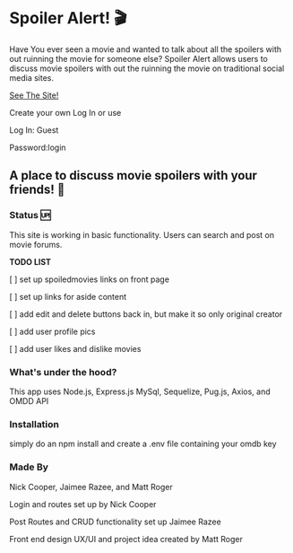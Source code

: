 # Spoiler Alert! :clapper:
Have You ever seen a movie and wanted to talk about all the spoilers with out ruinning the movie for someone else?
Spoiler Alert allows users to discuss movie spoilers with out the ruinning the movie on traditional social media sites.

[See The Site!](https://shrouded-eyrie-44738.herokuapp.com/)

Create your own Log In or use

Log In: Guest

Password:login


## A place to discuss movie spoilers with your friends! :information_desk_person:

### Status :up:
This site is working in basic functionality. Users can search and post on movie forums.

**TODO LIST**

[ ] set up spoiledmovies links on front page

[ ] set up links for aside content

[ ] add edit and delete buttons back in, but make it so only original creator

[ ] add user profile pics

[ ] add user likes and dislike movies

### What's under the hood?

This app uses Node.js, Express.js MySql, Sequelize, Pug.js, Axios, and OMDD API

### Installation
simply do an npm install and create a .env file containing your omdb key

### Made By
Nick Cooper, Jaimee Razee, and Matt Roger

Login and routes set up by Nick Cooper

Post Routes and CRUD functionality set up Jaimee Razee

Front end design UX/UI and project idea created by Matt Roger
